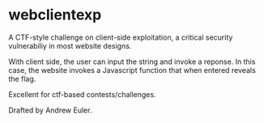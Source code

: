 # webclientexp
A CTF-style challenge on client-side exploitation, a critical security vulnerabiliy in most website designs. 

With client side, the user can input the string and invoke a reponse. In this case, the website invokes a Javascript function that when entered reveals the flag.

Excellent for ctf-based contests/challenges.

Drafted by Andrew Euler.
